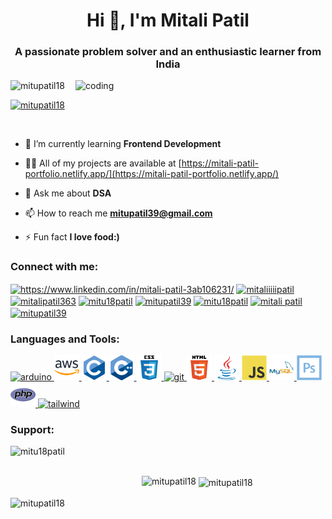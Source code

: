 <h1 align="center">Hi 👋, I'm Mitali Patil</h1>
<h3 align="center">A passionate problem solver and an enthusiastic learner from India</h3>
<img align="right" alt="coding" width="400" src="https://mir-s3-cdn-cf.behance.net/project_modules/disp/601014116770475.6068beff4640a.gif">
<p align="left"> <img src="https://komarev.com/ghpvc/?username=mitupatil18&label=Profile%20views&color=0e75b6&style=flat" alt="mitupatil18" /> </p>

<p align="left"> <a href="https://github.com/ryo-ma/github-profile-trophy"><img src="https://github-profile-trophy.vercel.app/?username=mitupatil18" alt="mitupatil18" /></a> </p>

<p align="left"> <a href="https://twitter.com/" target="blank"><img src="https://img.shields.io/twitter/follow/?logo=twitter&style=for-the-badge" alt="" /></a> </p>

- 🌱 I’m currently learning **Frontend Development**

- 👨‍💻 All of my projects are available at [https://mitali-patil-portfolio.netlify.app/](https://mitali-patil-portfolio.netlify.app/)

- 💬 Ask me about **DSA**

- 📫 How to reach me **mitupatil39@gmail.com**

- ⚡ Fun fact **I love food:)**

<h3 align="left">Connect with me:</h3>
<p align="left">
<a href="https://linkedin.com/in/https://www.linkedin.com/in/mitali-patil-3ab106231/" target="blank"><img align="center" src="https://raw.githubusercontent.com/rahuldkjain/github-profile-readme-generator/master/src/images/icons/Social/linked-in-alt.svg" alt="https://www.linkedin.com/in/mitali-patil-3ab106231/" height="30" width="40" /></a>
<a href="https://instagram.com/mitaliiiiipatil" target="blank"><img align="center" src="https://raw.githubusercontent.com/rahuldkjain/github-profile-readme-generator/master/src/images/icons/Social/instagram.svg" alt="mitaliiiiipatil" height="30" width="40" /></a>
<a href="https://www.youtube.com/c/mitalipatil363" target="blank"><img align="center" src="https://raw.githubusercontent.com/rahuldkjain/github-profile-readme-generator/master/src/images/icons/Social/youtube.svg" alt="mitalipatil363" height="30" width="40" /></a>
<a href="https://www.codechef.com/users/mitu18patil" target="blank"><img align="center" src="https://cdn.jsdelivr.net/npm/simple-icons@3.1.0/icons/codechef.svg" alt="mitu18patil" height="30" width="40" /></a>
<a href="https://www.hackerrank.com/mitupatil39" target="blank"><img align="center" src="https://raw.githubusercontent.com/rahuldkjain/github-profile-readme-generator/master/src/images/icons/Social/hackerrank.svg" alt="mitupatil39" height="30" width="40" /></a>
<a href="https://www.leetcode.com/mitu18patil" target="blank"><img align="center" src="https://raw.githubusercontent.com/rahuldkjain/github-profile-readme-generator/master/src/images/icons/Social/leet-code.svg" alt="mitu18patil" height="30" width="40" /></a>
<a href="https://www.hackerearth.com/mitali patil" target="blank"><img align="center" src="https://raw.githubusercontent.com/rahuldkjain/github-profile-readme-generator/master/src/images/icons/Social/hackerearth.svg" alt="mitali patil" height="30" width="40" /></a>
<a href="https://auth.geeksforgeeks.org/user/mitupatil39" target="blank"><img align="center" src="https://raw.githubusercontent.com/rahuldkjain/github-profile-readme-generator/master/src/images/icons/Social/geeks-for-geeks.svg" alt="mitupatil39" height="30" width="40" /></a>
</p>

<h3 align="left">Languages and Tools:</h3>
<p align="left"> <a href="https://www.arduino.cc/" target="_blank" rel="noreferrer"> <img src="https://cdn.worldvectorlogo.com/logos/arduino-1.svg" alt="arduino" width="40" height="40"/> </a> <a href="https://aws.amazon.com" target="_blank" rel="noreferrer"> <img src="https://raw.githubusercontent.com/devicons/devicon/master/icons/amazonwebservices/amazonwebservices-original-wordmark.svg" alt="aws" width="40" height="40"/> </a> <a href="https://www.cprogramming.com/" target="_blank" rel="noreferrer"> <img src="https://raw.githubusercontent.com/devicons/devicon/master/icons/c/c-original.svg" alt="c" width="40" height="40"/> </a> <a href="https://www.w3schools.com/cpp/" target="_blank" rel="noreferrer"> <img src="https://raw.githubusercontent.com/devicons/devicon/master/icons/cplusplus/cplusplus-original.svg" alt="cplusplus" width="40" height="40"/> </a> <a href="https://www.w3schools.com/css/" target="_blank" rel="noreferrer"> <img src="https://raw.githubusercontent.com/devicons/devicon/master/icons/css3/css3-original-wordmark.svg" alt="css3" width="40" height="40"/> </a> <a href="https://git-scm.com/" target="_blank" rel="noreferrer"> <img src="https://www.vectorlogo.zone/logos/git-scm/git-scm-icon.svg" alt="git" width="40" height="40"/> </a> <a href="https://www.w3.org/html/" target="_blank" rel="noreferrer"> <img src="https://raw.githubusercontent.com/devicons/devicon/master/icons/html5/html5-original-wordmark.svg" alt="html5" width="40" height="40"/> </a> <a href="https://www.java.com" target="_blank" rel="noreferrer"> <img src="https://raw.githubusercontent.com/devicons/devicon/master/icons/java/java-original.svg" alt="java" width="40" height="40"/> </a> <a href="https://developer.mozilla.org/en-US/docs/Web/JavaScript" target="_blank" rel="noreferrer"> <img src="https://raw.githubusercontent.com/devicons/devicon/master/icons/javascript/javascript-original.svg" alt="javascript" width="40" height="40"/> </a> <a href="https://www.mysql.com/" target="_blank" rel="noreferrer"> <img src="https://raw.githubusercontent.com/devicons/devicon/master/icons/mysql/mysql-original-wordmark.svg" alt="mysql" width="40" height="40"/> </a> <a href="https://www.photoshop.com/en" target="_blank" rel="noreferrer"> <img src="https://raw.githubusercontent.com/devicons/devicon/master/icons/photoshop/photoshop-line.svg" alt="photoshop" width="40" height="40"/> </a> <a href="https://www.php.net" target="_blank" rel="noreferrer"> <img src="https://raw.githubusercontent.com/devicons/devicon/master/icons/php/php-original.svg" alt="php" width="40" height="40"/> </a> <a href="https://tailwindcss.com/" target="_blank" rel="noreferrer"> <img src="https://www.vectorlogo.zone/logos/tailwindcss/tailwindcss-icon.svg" alt="tailwind" width="40" height="40"/> </a> </p>


<h3 align="left">Support:</h3>
<p><a href="https://www.buymeacoffee.com/mitu18patil"> <img align="left" src="https://cdn.buymeacoffee.com/buttons/v2/default-yellow.png" height="50" width="210" alt="mitu18patil" /></a></p><br><br>


<p><img align="left" src="https://github-readme-stats.vercel.app/api/top-langs?username=mitupatil18&show_icons=true&locale=en&layout=compact" alt="mitupatil18" /></p>

<p>&nbsp;<img align="center" src="https://github-readme-stats.vercel.app/api?username=mitupatil18&show_icons=true&locale=en" alt="mitupatil18" /></p>

<p><img align="center" src="https://github-readme-streak-stats.herokuapp.com/?user=mitupatil18&" alt="mitupatil18" /></p>

